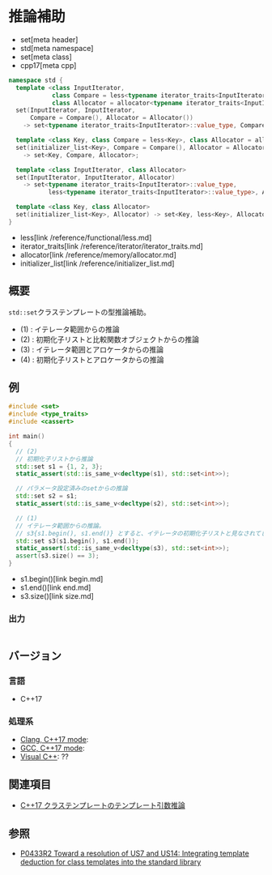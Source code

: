 # 推論補助
* set[meta header]
* std[meta namespace]
* set[meta class]
* cpp17[meta cpp]

```cpp
namespace std {
  template <class InputIterator,
            class Compare = less<typename iterator_traits<InputIterator>::value_type>,
            class Allocator = allocator<typename iterator_traits<InputIterator>::value_type>>
  set(InputIterator, InputIterator,
      Compare = Compare(), Allocator = Allocator())
    -> set<typename iterator_traits<InputIterator>::value_type, Compare, Allocator>; // (1)

  template <class Key, class Compare = less<Key>, class Allocator = allocator<Key>>
  set(initializer_list<Key>, Compare = Compare(), Allocator = Allocator())
    -> set<Key, Compare, Allocator>;                                                 // (2)

  template <class InputIterator, class Allocator>
  set(InputIterator, InputIterator, Allocator)
    -> set<typename iterator_traits<InputIterator>::value_type,
           less<typename iterator_traits<InputIterator>::value_type>, Allocator>;    // (3)

  template <class Key, class Allocator>
  set(initializer_list<Key>, Allocator) -> set<Key, less<Key>, Allocator>;           // (4)
}
```
* less[link /reference/functional/less.md]
* iterator_traits[link /reference/iterator/iterator_traits.md]
* allocator[link /reference/memory/allocator.md]
* initializer_list[link /reference/initializer_list.md]

## 概要
`std::set`クラステンプレートの型推論補助。

- (1) : イテレータ範囲からの推論
- (2) : 初期化子リストと比較関数オブジェクトからの推論
- (3) : イテレータ範囲とアロケータからの推論
- (4) : 初期化子リストとアロケータからの推論


## 例
```cpp example
#include <set>
#include <type_traits>
#include <cassert>

int main()
{
  // (2)
  // 初期化子リストから推論
  std::set s1 = {1, 2, 3};
  static_assert(std::is_same_v<decltype(s1), std::set<int>>);

  // パラメータ設定済みのsetからの推論
  std::set s2 = s1;
  static_assert(std::is_same_v<decltype(s2), std::set<int>>);

  // (1)
  // イテレータ範囲からの推論。
  // s3{s1.begin(), s1.end()} とすると、イテレータの初期化子リストと見なされてしまうので注意
  std::set s3(s1.begin(), s1.end());
  static_assert(std::is_same_v<decltype(s3), std::set<int>>);
  assert(s3.size() == 3);
}
```
* s1.begin()[link begin.md]
* s1.end()[link end.md]
* s3.size()[link size.md]

### 出力
```
```


## バージョン
### 言語
- C++17

### 処理系
- [Clang, C++17 mode](/implementation.md#clang):
- [GCC, C++17 mode](/implementation.md#gcc):
- [Visual C++](/implementation.md#visual_cpp): ??


## 関連項目
- [C++17 クラステンプレートのテンプレート引数推論](/lang/cpp17/type_deduction_for_class_templates.md)


## 参照
- [P0433R2 Toward a resolution of US7 and US14: Integrating template deduction for class templates into the standard library](http://www.open-std.org/jtc1/sc22/wg21/docs/papers/2017/p0433r2.html)

